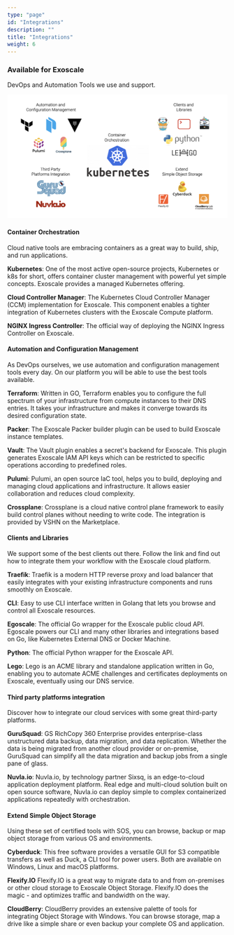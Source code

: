 ```yaml
---
type: "page"
id: "Integrations"
description: ""
title: "Integrations"
weight: 6
---
```



### Available for Exoscale

DevOps and Automation Tools we use and support.

![integration](integration.png)

#### Container Orchestration
Cloud native tools are embracing containers as a great way to build, ship, and run applications.

**Kubernetes**: One of the most active open-source projects, Kubernetes or k8s for short, offers container cluster management with powerful yet simple concepts. Exoscale provides a managed Kubernetes offering.

**Cloud Controller Manager**: The Kubernetes Cloud Controller Manager (CCM) implementation for Exoscale. This component enables a tighter integration of Kubernetes clusters with the Exoscale Compute platform.

**NGINX Ingress Controller**: The official way of deploying the NGINX Ingress Controller on Exoscale.

#### Automation and Configuration Management
As DevOps ourselves, we use automation and configuration management tools every day. On our platform you will be able to use the best tools available.

**Terraform**: Written in GO, Terraform enables you to configure the full spectrum of your infrastructure from compute instances to their DNS entries. It takes your infrastructure and makes it converge towards its desired configuration state.

**Packer**: The Exoscale Packer builder plugin can be used to build Exoscale instance templates.

**Vault**: The Vault plugin enables a secret's backend for Exoscale. This plugin generates Exoscale IAM API keys which can be restricted to specific operations according to predefined roles.

**Pulumi**: Pulumi, an open source IaC tool, helps you to build, deploying and managing cloud applications and infrastructure. It allows easier collaboration and reduces cloud complexity.

**Crossplane**: Crossplane is a cloud native control plane framework to easily build control planes without needing to write code. The integration is provided by VSHN on the Marketplace.

#### Clients and Libraries
We support some of the best clients out there. Follow the link and find out how to integrate them your workflow with the Exoscale cloud platform.

**Traefik**: Traefik is a modern HTTP reverse proxy and load balancer that easily integrates with your existing infrastructure components and runs smoothly on Exoscale.

**CLI**: Easy to use CLI interface written in Golang that lets you browse and control all Exoscale resources.

**Egoscale**: The official Go wrapper for the Exoscale public cloud API. Egoscale powers our CLI and many other libraries and integrations based on Go, like Kubernetes External DNS or Docker Machine.

**Python**: The official Python wrapper for the Exoscale API.

**Lego**: Lego is an ACME library and standalone application written in Go, enabling you to automate ACME challenges and certificates deployments on Exoscale, eventually using our DNS service.

#### Third party platforms integration
Discover how to integrate our cloud services with some great third-party platforms.

**GuruSquad**: GS RichCopy 360 Enterprise provides enterprise-class unstructured data backup, data migration, and data replication. Whether the data is being migrated from another cloud provider or on-premise, GuruSquad can simplify all the data migration and backup jobs from a single pane of glass.

**Nuvla.io**: Nuvla.io, by technology partner Sixsq, is an edge-to-cloud application deployment platform. Real edge and multi-cloud solution built on open source software, Nuvla.io can deploy simple to complex containerized applications repeatedly with orchestration.

#### Extend Simple Object Storage
Using these set of certified tools with SOS, you can browse, backup or map object storage from various OS and environments.

**Cyberduck**: This free software provides a versatile GUI for S3 compatible transfers as well as Duck, a CLI tool for power users. Both are available on Windows, Linux and macOS platforms.

**Flexify.IO** Flexify.IO is a great way to migrate data to and from on-premises or other cloud storage to Exoscale Object Storage. Flexify.IO does the magic - and optimizes traffic and bandwidth on the way.

**CloudBerry**: CloudBerry provides an extensive palette of tools for integrating Object Storage with Windows. You can browse storage, map a drive like a simple share or even backup your complete OS and application.